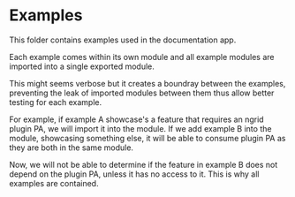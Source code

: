# Examples

This folder contains examples used in the documentation app.

Each example comes within its own module and all example modules are imported into a single exported module.

This might seems verbose but it creates a boundray between the examples, preventing the leak of imported modules between them thus
allow better testing for each example.

For example, if example A showcase's a feature that requires an ngrid plugin PA, we will import it into the module.
If we add example B into the module, showcasing something else, it will be able to consume plugin PA as they are both in the same module.

Now, we will not be able to determine if the feature in example B does not depend on the plugin PA, unless it has no access to it.
This is why all examples are contained.
